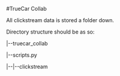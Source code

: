 #TrueCar Collab

All clickstream data is stored a folder down.

Directory structure should be as so:


|--truecar_collab

|--scripts.py

|--|--clickstream